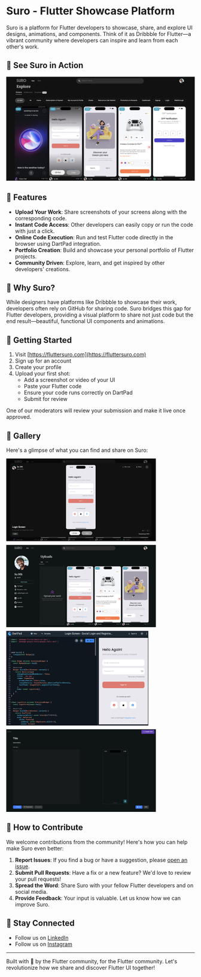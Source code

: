 # Suro - Flutter Showcase Platform

Suro is a platform for Flutter developers to showcase, share, and explore UI designs, animations, and components. Think of it as Dribbble for Flutter—a vibrant community where developers can inspire and learn from each other's work.

## 🎥 See Suro in Action
  <img src="assets/home.png" alt="Suro Home Screen" style="width: auto; height: auto;"/>

## 🌟 Features

- **Upload Your Work**: Share screenshots of your screens along with the corresponding code.
- **Instant Code Access**: Other developers can easily copy or run the code with just a click.
- **Online Code Execution**: Run and test Flutter code directly in the browser using DartPad integration.
- **Portfolio Creation**: Build and showcase your personal portfolio of Flutter projects.
- **Community Driven**: Explore, learn, and get inspired by other developers' creations.

## 🚀 Why Suro?

While designers have platforms like Dribbble to showcase their work, developers often rely on GitHub for sharing code. Suro bridges this gap for Flutter developers, providing a visual platform to share not just code but the end result—beautiful, functional UI components and animations.

## 🏁 Getting Started

1. Visit [https://fluttersuro.com](https://fluttersuro.com)
2. Sign up for an account
3. Create your profile
4. Upload your first shot:
    - Add a screenshot or video of your UI
    - Paste your Flutter code
    - Ensure your code runs correctly on DartPad
    - Submit for review

One of our moderators will review your submission and make it live once approved.

## 📸 Gallery

Here's a glimpse of what you can find and share on Suro:

<div style="display: flex; flex-wrap: wrap; gap: 10px;">
  <img src="assets/details.png" alt="Suro Details Screen" style="width: 400px; height: auto;"/>
  <img src="assets/profile.png" alt="Suro Profile Screen" style="width: 400px; height: auto;"/>
  <img src="assets/run.png" alt="Suro Run Screen" style="width: 380px; height: auto;"/>
  <img src="assets/upload.png" alt="Suro Upload Screen" style="width: 400px; height: auto;"/>
</div>

## 🤝 How to Contribute

We welcome contributions from the community! Here's how you can help make Suro even better:

1. **Report Issues**: If you find a bug or have a suggestion, please [open an issue](https://github.com/SuTechs/suro/issues).
2. **Submit Pull Requests**: Have a fix or a new feature? We'd love to review your pull requests!
3. **Spread the Word**: Share Suro with your fellow Flutter developers and on social media.
4. **Provide Feedback**: Your input is valuable. Let us know how we can improve Suro.

## 📢 Stay Connected

- Follow us on [LinkedIn](https://www.linkedin.com/company/fluttersuro)
- Follow us on [Instagram](https://instagram.com/fluttersuro)

---

Built with 💙 by the Flutter community, for the Flutter community. Let's revolutionize how we share and discover Flutter UI together!
